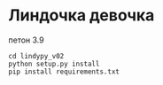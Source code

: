 # Линдочка девочка
петон 3.9

```
cd lindypy_v02
python setup.py install
pip install requirements.txt
```